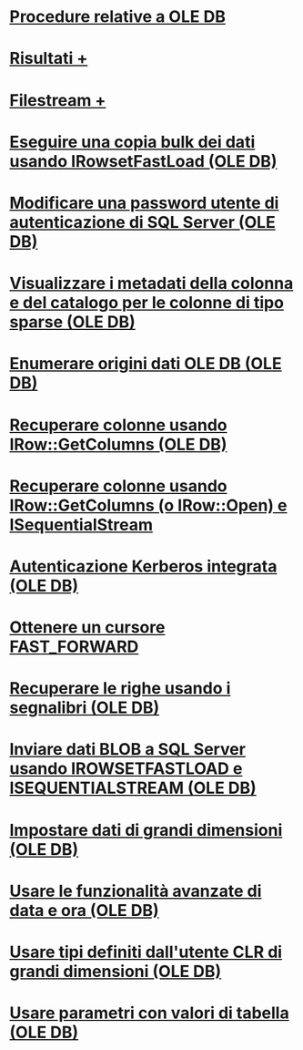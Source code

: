 # [Procedure relative a OLE DB](ole-db-how-to-topics.md)

# [Risultati +](../../oledb/ole-db-how-to/results/processing-results-how-to-topics-ole-db.md)
# [Filestream +](../../oledb/ole-db-how-to/filestream/filestream-and-ole-db.md)

# [Eseguire una copia bulk dei dati usando IRowsetFastLoad (OLE DB)](bulk-copy-data-using-irowsetfastload-ole-db.md)
# [Modificare una password utente di autenticazione di SQL Server (OLE DB)](change-a-sql-server-authentication-user-password-ole-db.md)
# [Visualizzare i metadati della colonna e del catalogo per le colonne di tipo sparse (OLE DB)](display-column-and-catalog-metadata-for-sparse-columns-ole-db.md)
# [Enumerare origini dati OLE DB (OLE DB)](enumerate-ole-db-data-sources-ole-db.md)
# [Recuperare colonne usando IRow::GetColumns (OLE DB)](fetch-columns-using-irow-getcolumns-ole-db.md)
# [Recuperare colonne usando IRow::GetColumns (o IRow::Open) e ISequentialStream](fetch-columns-using-irow-getcolumns-or-irow-open-and-isequentialstream.md)
# [Autenticazione Kerberos integrata (OLE DB)](integrated-kerberos-authentication-ole-db.md)
# [Ottenere un cursore FAST_FORWARD](obtain-a-fast-forward-cursor.md)
# [Recuperare le righe usando i segnalibri (OLE DB)](retrieve-rows-using-bookmarks-ole-db.md)
# [Inviare dati BLOB a SQL Server usando IROWSETFASTLOAD e ISEQUENTIALSTREAM (OLE DB)](send-blob-data-to-sql-server-using-irowsetfastload-and-isequentialstream-ole-db.md)
# [Impostare dati di grandi dimensioni (OLE DB)](set-large-data-ole-db.md)
# [Usare le funzionalità avanzate di data e ora (OLE DB)](use-enhanced-date-and-time-features-ole-db.md)
# [Usare tipi definiti dall'utente CLR di grandi dimensioni (OLE DB)](use-large-clr-udts-ole-db.md)
# [Usare parametri con valori di tabella (OLE DB)](use-table-valued-parameters-ole-db.md)
